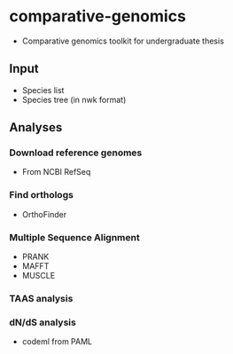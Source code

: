 # comparative-genomics 
- Comparative genomics toolkit for undergraduate thesis

## Input
- Species list
- Species tree (in nwk format)

## Analyses

### Download reference genomes
- From NCBI RefSeq


### Find orthologs
- OrthoFinder


### Multiple Sequence Alignment
- PRANK
- MAFFT
- MUSCLE

### TAAS analysis



### dN/dS analysis
- codeml from PAML











